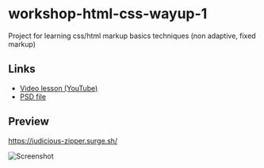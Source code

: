 # workshop-html-css-wayup-1
Project for learning css/html markup basics techniques (non adaptive, fixed markup)

## Links

 - [Video lesson (YouTube)](https://www.youtube.com/watch?v=6l3ZSOQKE5g)
 - [PSD file](https://wayup.in/assets/templates/wp/lm/dk/html-css-layout-files.zip)

## Preview
https://judicious-zipper.surge.sh/

![Screenshot](https://i.imgur.com/JmM2NKR.jpg)
